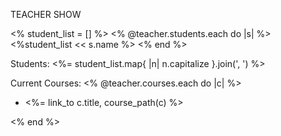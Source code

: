 


TEACHER SHOW

<% student_list = [] %>
<% @teacher.students.each do |s| %>
    <%student_list << s.name %>
<% end %>
<p>Students: <%= student_list.map{ |n| n.capitalize }.join(', ') %></p>


<p>Current Courses:
<% @teacher.courses.each do |c| %>
    <ul>
        <li><%= link_to c.title, course_path(c) %></li>
    </ul>
<% end %>
</p>

